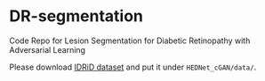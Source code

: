 # DR-segmentation
Code Repo for Lesion Segmentation for Diabetic Retinopathy with Adversarial Learning

Please download [IDRiD dataset](https://idrid.grand-challenge.org/Data/) and put it under ```HEDNet_cGAN/data/```.
